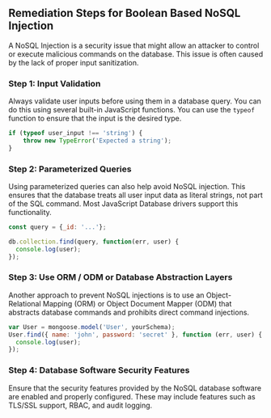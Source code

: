 

## Remediation Steps for Boolean Based NoSQL Injection

A NoSQL Injection is a security issue that might allow an attacker to control or execute malicious commands on the database. This issue is often caused by the lack of proper input sanitization. 

### Step 1: Input Validation
Always validate user inputs before using them in a database query. You can do this using several built-in JavaScript functions. You can use the `typeof` function to ensure that the input is the desired type.  

```javascript
if (typeof user_input !== 'string') {
    throw new TypeError('Expected a string');
}
```

### Step 2: Parameterized Queries
Using parameterized queries can also help avoid NoSQL injection. This ensures that the database treats all user input data as literal strings, not part of the SQL command. Most JavaScript Database drivers support this functionality.


```javascript
const query = {_id: '...'};

db.collection.find(query, function(err, user) {
  console.log(user);
});
```

### Step 3: Use ORM / ODM or Database Abstraction Layers
Another approach to prevent NoSQL injections is to use an Object-Relational Mapping (ORM) or Object Document Mapper (ODM) that abstracts database commands and prohibits direct command injections.

```javascript
var User = mongoose.model('User', yourSchema);
User.find({ name: 'john', password: 'secret' }, function (err, user) {
  console.log(user);
});
```

### Step 4: Database Software Security Features
Ensure that the security features provided by the NoSQL database software are enabled and properly configured. These may include features such as TLS/SSL support, RBAC, and audit logging.